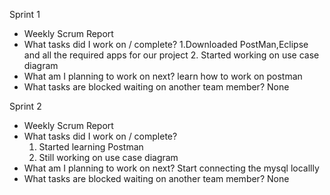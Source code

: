 Sprint 1
- Weekly Scrum Report
- What tasks did I work on / complete?
	1.Downloaded PostMan,Eclipse and all the required apps for our project 
	2. Started working on use case diagram
 - What am I planning to work on next?
	learn how to work on postman
 - What tasks are blocked waiting on another team member?
 	None 
	
Sprint 2
- Weekly Scrum Report
- What tasks did I work on / complete?
	1. Started learning Postman 
	2. Still working on use case diagram
 - What am I planning to work on next?
	Start connecting the mysql locallly
 - What tasks are blocked waiting on another team member?
 	None 

		
